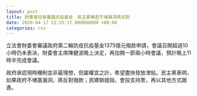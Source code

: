 ```yaml
---
layout: post
title: 財委會加會審議抗疫基金　民主黨稱若不堵漏洞將反對
date: 2020-04-17 22:35:17.000000000 +08:00
categories: rss
---
```


立法會財委會審議政府第二輪防疫抗疫基金1375億元撥款申請，會議召開超過10小時仍未表決，財委會主席陳健波晚上決定，再加開一節兩小時會議，預計晚上11時半完成會議。

政府承認現時機制並非最理想，但屬權宜之計，希望盡快發放津貼。民主黨表明，如果政府不堵塞漏洞，將反對撥款；民建聯就指，會投支持票，再以其他方式跟進。
